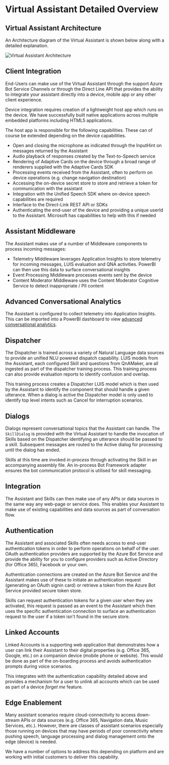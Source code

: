 # Virtual Assistant Detailed Overview

## Virtual Assistant Architecture

An Architecture diagram of the Virtual Assistant is shown below along with a detailed explanation.

![Virtual Assistant Architecture](./media/virtualassistant-architecture.jpg)

## Client Integration
End-Users can make use of the Virtual Assistant through the support Azure Bot Service Channels or through the Direct Line API that provides the ability to integrate your assistant directly into a device, mobile app or any other client experience.

Device integration requires creation of a lightweight host app which runs on the device. We have successfully built native applications across multiple embedded platforms including HTML5 applications.

The host app is responsible for the following capabilities. These can of course be extended depending on the device capabilities.  
  - Open and closing the microphone as indicated through the InputHint on messages returned by the Assistant  
  - Audio playback of responses created by the Text-to-Speech service  
  - Rendering of Adaptive Cards on the device through a broad range of renderers supplied with the Adaptive Cards SDK  
  - Processing events received from the Assistant, often to perform on device operations (e.g. change navigation destination)  
  - Accessing the on-device secret store to store and retrieve a token for communication with the assistant  
  - Integration with the Unified Speech SDK where on-device speech capabilities are required  
  - Interface to the Direct-Link REST API or SDKs  
  - Authenticating the end-user of the device and providing a unique userId to the Assistant. Microsoft has capabilities to help with this if needed  

## Assistant Middleware

The Assistant makes use of a number of Middleware components to process incoming messages:  
  - Telemetry Middleware leverages Application Insights to store telemetry for incoming messages, LUIS evaluation and QNA activities. PowerBI can then use this data to surface conversational insights  
  - Event Processing Middleware processes events sent by the device  
  - Content Moderator Middleware uses the Content Moderator Cognitive Service to detect inappropriate / PII content

## Advanced Conversational Analytics
The Assistant is configured to collect telemetry into Application Insights. This can be imported into a PowerBI dashboard to view [advanced conversational analytics](https://aka.ms/botPowerBiTemplate).

## Dispatcher

The Dispatcher is trained across a variety of Natural Language data sources to provide an unified NLU powered dispatch capability. LUIS models from the Assistant, each configured Skill and questions from QnAMaker, are all ingested as part of the dispatcher training process. This training process can also provide evaluation reports to identify confusion and overlap.

This training process creates a Dispatcher LUIS model which is then used by the Assistant to identify the component that should handle a given utterance. When a dialog is active the Dispatcher model is only used to identify top level intents such as Cancel for interruption scenarios.

## Dialogs

Dialogs represent conversational topics that the Assistant can handle. The `SkillDialog` is provided with the Virtual Assistant to handle the invocation of Skills based on the Dispatcher identifying an utterance should be passed to a skill. Subsequent messages are routed to the Active dialog for processing until the dialog has ended.

Skills at this time are invoked *in-process* through activating the Skill in an accompanying assembly file. An in-process Bot Framework adapter ensures the bot communication protocol is utilised for skill messaging.  

## Integration

The Assistant and Skills can then make use of any APIs or data sources in the same way any web-page or service does. This enables your Assistant to make use of existing capabilities and data sources as part of conversation flow.

## Authentication

The Assistant and associated Skills often needs access to end-user authentication tokens in order to perform operations on behalf of the user. OAuth authentication providers are supported by the Azure Bot Service and provide the ability for you to configure providers such as Active Directory (for Office 365), Facebook or your own.

Authentication connections are created on the Azure Bot Service and the Assistant makes use of these to initiate an authentication request (generating an OAuth signin card) or retrieve a token from the Azure Bot Service provided secure token store.

Skills can request authentication tokens for a given user when they are activated, this request is passed as an event to the Assistant which then uses the specific authentication connection to surface an authentication request to the user if a token isn't found in the secure store.

## Linked Accounts
Linked Accounts is a supporting web application that demonstrates how a user can link their Assistant to their digital properties (e.g. Office 365, Google, etc.) on a companion device (mobile phone or website). This would be done as part of the on-boarding process and avoids authentication prompts during voice scenarios.

This integrates with the authentication capability detailed above and provides a mechanism for a user to unlink all accounts which can be used as part of a device *forget me* feature.

## Edge Enablement
Many assistant scenarios require cloud-connectivity to access down-stream APIs or data sources (e.g. Office 365, Navigation data, Music Services, etc.). However, there are classes of assistant scenarios especially those running on devices that may have periods of poor connectivity where pushing speech, language processing and dialog management onto the edge (device) is needed.

We have a number of options to address this depending on platform and are working with initial customers to deliver this capability.